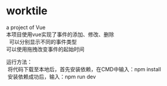 # worktile
a project of Vue<br />
本项目使用vue实现了事件的添加、修改、删除<br/>
       可以分别显示不同的事件类型<br />
 可以使用拖拽改变事件的起始时间<br />

运行方法：<br />
  将代码下载至本地后，首先安装依赖，在CMD中输入：npm install <br />
  安装依赖成功后，输入：npm run dev
